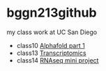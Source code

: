 # bggn213github
my class work at UC San Diego


- class10 [Alphafold part 1](https://github.com/Bwegeng/bggn213github/blob/main/class10.pdf)
- class13 [Transcriptomics](https://github.com/Bwegeng/bggn213github/blob/main/class13.pdf)
- class14 [RNAseq mini project](https://github.com/Bwegeng/bggn213github/blob/main/class14.pdf)
 
